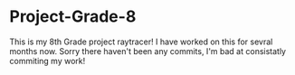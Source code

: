 # Project-Grade-8
This is my 8th Grade project raytracer!
I have worked on this for sevral months now. Sorry there haven't been any commits, I'm bad at consistatly commiting my work!
